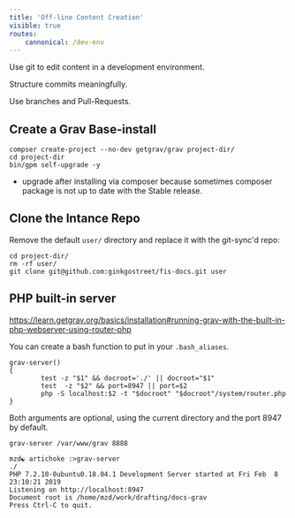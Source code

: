 ```yaml
---
title: 'Off-line Content Creation'
visible: true
routes:
    cannonical: /dev-env
---
```


Use git to edit content in a development environment.

Structure commits meaningfully.

Use branches and Pull-Requests.

## Create a Grav Base-install

```shell
compser create-project --no-dev getgrav/grav project-dir/
cd project-dir
bin/gpm self-upgrade -y
```
* upgrade after installing via composer because sometimes composer package is not up to date with the Stable release.

## Clone the Intance Repo
Remove the default `user/` directory and replace it with the git-sync'd repo:
```shell
cd project-dir/
rm -rf user/
git clone git@github.com:ginkgostreet/fis-docs.git user
```


## PHP built-in server

https://learn.getgrav.org/basics/installation#running-grav-with-the-built-in-php-webserver-using-router-php

You can create a bash function to put in your `.bash_aliases`.

```shell
grav-server()
{
        test -z "$1" && docroot='./' || docroot="$1"
        test  -z "$2" && port=8947 || port=$2
        php -S localhost:$2 -t "$docroot" "$docroot"/system/router.php
}
```

Both arguments are optional, using the current directory and the port 8947 by default.

`grav-server /var/www/grav 8888`

```shell
mzd☯ artichoke :>grav-server 
./
PHP 7.2.10-0ubuntu0.18.04.1 Development Server started at Fri Feb  8 23:10:21 2019
Listening on http://localhost:8947
Document root is /home/mzd/work/drafting/docs-grav
Press Ctrl-C to quit.

```

